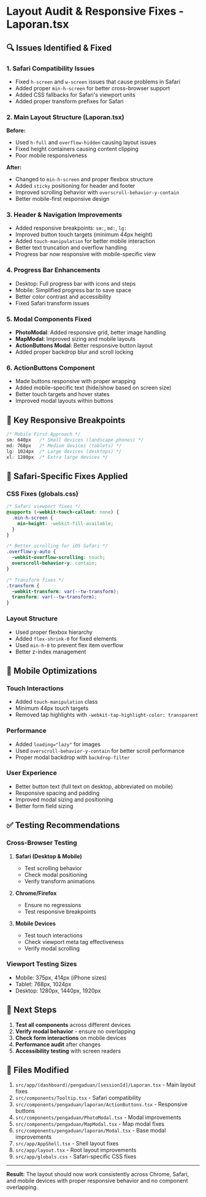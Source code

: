 # Layout Audit & Responsive Fixes - Laporan.tsx

## 🔍 Issues Identified & Fixed

### 1. **Safari Compatibility Issues**
- Fixed `h-screen` and `w-screen` issues that cause problems in Safari
- Added proper `min-h-screen` for better cross-browser support
- Added CSS fallbacks for Safari's viewport units
- Added proper transform prefixes for Safari

### 2. **Main Layout Structure (Laporan.tsx)**
**Before:** 
- Used `h-full` and `overflow-hidden` causing layout issues
- Fixed height containers causing content clipping
- Poor mobile responsiveness

**After:**
- Changed to `min-h-screen` and proper flexbox structure
- Added `sticky` positioning for header and footer
- Improved scrolling behavior with `overscroll-behavior-y-contain`
- Better mobile-first responsive design

### 3. **Header & Navigation Improvements**
- Added responsive breakpoints: `sm:`, `md:`, `lg:`
- Improved button touch targets (minimum 44px height)
- Added `touch-manipulation` for better mobile interaction
- Better text truncation and overflow handling
- Progress bar now responsive with mobile-specific view

### 4. **Progress Bar Enhancements**
- Desktop: Full progress bar with icons and steps
- Mobile: Simplified progress bar to save space
- Better color contrast and accessibility
- Fixed Safari transform issues

### 5. **Modal Components Fixed**
- **PhotoModal**: Added responsive grid, better image handling
- **MapModal**: Improved sizing and mobile layouts  
- **ActionButtons Modal**: Better responsive button layout
- Added proper backdrop blur and scroll locking

### 6. **ActionButtons Component**
- Made buttons responsive with proper wrapping
- Added mobile-specific text (hide/show based on screen size)
- Better touch targets and hover states
- Improved modal layouts within buttons

## 🎯 Key Responsive Breakpoints

```css
/* Mobile First Approach */
sm: 640px   /* Small devices (landscape phones) */
md: 768px   /* Medium devices (tablets) */
lg: 1024px  /* Large devices (desktops) */
xl: 1280px  /* Extra large devices */
```

## 🔧 Safari-Specific Fixes Applied

### CSS Fixes (globals.css)
```css
/* Safari viewport fixes */
@supports (-webkit-touch-callout: none) {
  .min-h-screen {
    min-height: -webkit-fill-available;
  }
}

/* Better scrolling for iOS Safari */
.overflow-y-auto {
  -webkit-overflow-scrolling: touch;
  overscroll-behavior-y: contain;
}

/* Transform fixes */
.transform {
  -webkit-transform: var(--tw-transform);
  transform: var(--tw-transform);
}
```

### Layout Structure
- Used proper flexbox hierarchy
- Added `flex-shrink-0` for fixed elements
- Used `min-h-0` to prevent flex item overflow
- Better z-index management

## 📱 Mobile Optimizations

### Touch Interactions
- Added `touch-manipulation` class
- Minimum 44px touch targets
- Removed tap highlights with `-webkit-tap-highlight-color: transparent`

### Performance
- Added `loading="lazy"` for images
- Used `overscroll-behavior-y-contain` for better scroll performance
- Proper modal backdrop with `backdrop-filter`

### User Experience
- Better button text (full text on desktop, abbreviated on mobile)
- Responsive spacing and padding
- Improved modal sizing and positioning
- Better form field sizing

## ✅ Testing Recommendations

### Cross-Browser Testing
1. **Safari (Desktop & Mobile)**
   - Test scrolling behavior
   - Check modal positioning
   - Verify transform animations

2. **Chrome/Firefox**
   - Ensure no regressions
   - Test responsive breakpoints

3. **Mobile Devices**
   - Test touch interactions
   - Check viewport meta tag effectiveness
   - Verify modal scrolling

### Viewport Testing Sizes
- Mobile: 375px, 414px (iPhone sizes)
- Tablet: 768px, 1024px  
- Desktop: 1280px, 1440px, 1920px

## 🚀 Next Steps

1. **Test all components** across different devices
2. **Verify modal behavior** - ensure no overlapping
3. **Check form interactions** on mobile devices  
4. **Performance audit** after changes
5. **Accessibility testing** with screen readers

## 📄 Files Modified

1. `src/app/(dashboard)/pengaduan/[sessionId]/Laporan.tsx` - Main layout fixes
2. `src/components/Tooltip.tsx` - Safari compatibility  
3. `src/components/pengaduan/laporan/ActionButtons.tsx` - Responsive buttons
4. `src/components/pengaduan/PhotoModal.tsx` - Modal improvements
5. `src/components/pengaduan/MapModal.tsx` - Map modal fixes
6. `src/components/pengaduan/laporan/Modal.tsx` - Base modal improvements
7. `src/app/AppShell.tsx` - Shell layout fixes
8. `src/app/layout.tsx` - Root layout improvements
9. `src/app/globals.css` - Safari-specific CSS fixes

---

**Result:** The layout should now work consistently across Chrome, Safari, and mobile devices with proper responsive behavior and no component overlapping.
